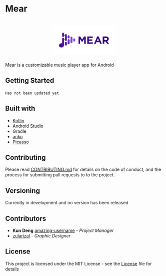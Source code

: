 # Mear

<h1 align=center>
<img src="logo/horizontal.png" width=40%>
</h1>

Mear is a customizable music player app for Android


## Getting Started
``
Has not been updated yet
``
  
## Built with
* [Kotlin](https://github.com/JetBrains/kotlin)
* Android Studio
* Gradle
* [anko](https://github.com/Kotlin/anko)
* [Picasso](https://github.com/square/picasso)

## Contributing

Please read [CONTRIBUTING.md](CONTRIBUTING.md) for details on the code of conduct, and the process for submitting pull requests to to the project.

## Versioning

Currently in development and no version has been released

## Contributors
* **Kun Deng** [amazing-username](https://github.com/amazing-username) - *Project Manager* 
* [zularizal](https://github.com/zularizal) - *Graphic Designer* 

## License

This project is licensed under the MIT License - see the [License](LICENSE) file for details
